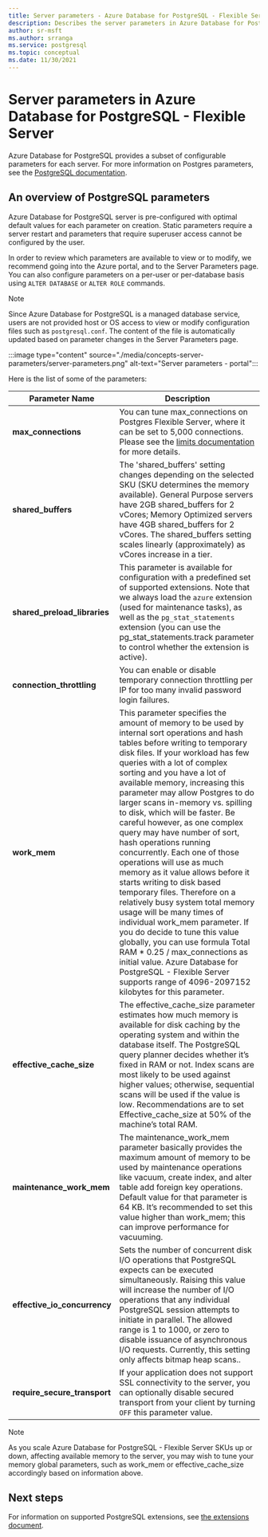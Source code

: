 ```yaml
---
title: Server parameters - Azure Database for PostgreSQL - Flexible Server
description: Describes the server parameters in Azure Database for PostgreSQL - Flexible Server
author: sr-msft
ms.author: srranga
ms.service: postgresql
ms.topic: conceptual
ms.date: 11/30/2021
---
```


# Server parameters in Azure Database for PostgreSQL - Flexible Server



Azure Database for PostgreSQL provides a subset of configurable parameters for each server. For more information on Postgres parameters, see the [PostgreSQL documentation](https://www.postgresql.org/docs/13/config-setting.html).

## An overview of PostgreSQL parameters 

Azure Database for PostgreSQL server is pre-configured with optimal default values for each parameter on creation. Static parameters require a server restart and parameters that require superuser access cannot be configured by the user. 

In order to review which parameters are available to view or to modify, we recommend going into the Azure portal, and to the Server Parameters page. You can also configure parameters on a per-user or per-database basis using `ALTER DATABASE` or `ALTER ROLE` commands.

>[!NOTE]
> Since Azure Database for PostgreSQL is a managed database service, users are not provided host or OS access to view or modify configuration files such as `postgresql.conf`. The content of the file is automatically updated based on parameter changes in the Server Parameters page.

:::image type="content" source="./media/concepts-server-parameters/server-parameters.png" alt-text="Server parameters - portal":::

Here is the list of some of the parameters:


   | Parameter Name             | Description |
|----------------------|--------|
| **max_connections** | You can tune max_connections on Postgres Flexible Server, where it can be set to 5,000 connections. Please see the [limits documentation](concepts-limits.md) for more details. | 
| **shared_buffers**    | The 'shared_buffers' setting changes depending on the selected SKU (SKU determines the memory available). General Purpose servers have 2GB shared_buffers for 2 vCores; Memory Optimized servers have 4GB shared_buffers for 2 vCores. The shared_buffers setting scales linearly (approximately) as vCores increase in a tier. | 
| **shared_preload_libraries** | This parameter is available for configuration with a predefined set of supported extensions. Note that we always load the `azure` extension (used for maintenance tasks), as well as the `pg_stat_statements` extension (you can use the pg_stat_statements.track parameter to control whether the extension is active). |
| **connection_throttling** | You can enable or disable temporary connection throttling per IP for too many invalid password login failures. |
 | **work_mem** | This parameter specifies the amount of memory to be used by internal sort operations and hash tables before writing to temporary disk files. If your workload has few queries with a lot of complex sorting and you have a lot of available memory, increasing this parameter may allow Postgres to do larger scans in-memory vs. spilling to disk, which will be faster.  Be careful however, as one complex query may have number of sort, hash operations running concurrently. Each one of those operations will use as much memory as it value allows before it starts writing to disk based temporary files. Therefore on a relatively busy system total memory usage will be many times of individual work_mem parameter. If you do decide to tune this value globally, you can use formula Total RAM * 0.25 / max_connections as initial value. Azure Database for PostgreSQL - Flexible Server supports range of 4096-2097152 kilobytes for this parameter.|
| **effective_cache_size** |The effective_cache_size parameter estimates how much memory is available for disk caching by the operating system and within the database itself. The PostgreSQL query planner decides whether it’s fixed in RAM or not. Index scans are most likely to be used against higher values; otherwise, sequential scans will be used if the value is low. Recommendations are to set Effective_cache_size at 50% of the machine’s total RAM. |
| **maintenance_work_mem** | The maintenance_work_mem parameter basically provides the maximum amount of memory to be used by maintenance operations like vacuum, create index, and alter table add foreign key operations.  Default value for that parameter is 64 KB. It’s recommended to set this value higher than work_mem; this can improve performance for vacuuming. |
| **effective_io_concurrency** | Sets the number of concurrent disk I/O operations that PostgreSQL expects can be executed simultaneously. Raising this value will increase the number of I/O operations that any individual PostgreSQL session attempts to initiate in parallel. The allowed range is 1 to 1000, or zero to disable issuance of asynchronous I/O requests. Currently, this setting only affects bitmap heap scans.. |
 |**require_secure_transport** | If your application does not support SSL connectivity to the server, you can optionally disable secured transport from your client by turning `OFF` this parameter value. |

>[!NOTE]
> As you scale Azure Database for PostgreSQL - Flexible Server SKUs up or down, affecting available memory to the server, you may wish to tune your memory global parameters, such as work_mem or effective_cache_size accordingly based on information above. 

 
## Next steps

For information on supported PostgreSQL extensions, see [the extensions document](concepts-extensions.md).
